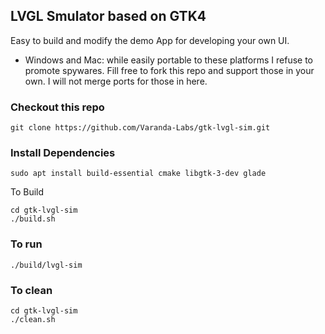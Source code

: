 ## LVGL Smulator based on GTK4

Easy to build and modify the demo App for developing your own UI.

- Windows and Mac: while easily portable to these platforms I refuse to promote spywares. Fill free to fork this repo and support those in your own. I will not merge ports for those in here.

### Checkout this repo
```
git clone https://github.com/Varanda-Labs/gtk-lvgl-sim.git
```

### Install Dependencies
```
sudo apt install build-essential cmake libgtk-3-dev glade
```

To Build
```
cd gtk-lvgl-sim
./build.sh

```
### To run
```
./build/lvgl-sim
```

### To clean
```
cd gtk-lvgl-sim
./clean.sh
```

